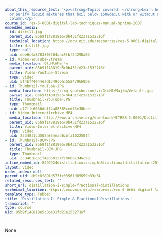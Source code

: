 ```yaml
---
about_this_resource_text: '<p><strong>Topics covered: </strong>Learn how to separate
  or purify liquid mixtures that boil below 150&deg;C with or without a fractionating
  column.</p>'
course_id: res-5-0001-digital-lab-techniques-manual-spring-2007
embedded_media:
- id: distill.jpg
  parent_uid: 85b9f148819e5c0b431fd23a1532716f
  technical_location: https://ocw.mit.edu/resources/res-5-0001-digital-lab-techniques-manual-spring-2007/videos/distillation-i-simple-fractional-distillations/distill.jpg
  title: distill.jpg
  type: null
  uid: dee6c6a8783800304aac9fbf24298a03
- id: Video-YouTube-Stream
  media_location: GtuMlWMajtw
  parent_uid: 85b9f148819e5c0b431fd23a1532716f
  title: Video-YouTube-Stream
  type: Video
  uid: 5f4bf44e44ead1349c6a1652470669be
- id: Thumbnail-YouTube-JPG
  media_location: https://img.youtube.com/vi/GtuMlWMajtw/default.jpg
  parent_uid: 85b9f148819e5c0b431fd23a1532716f
  title: Thumbnail-YouTube-JPG
  type: Thumbnail
  uid: a77ffd6636dbff4a88389ced73e30bce
- id: Video-InternetArchive-MP4
  media_location: http://www.archive.org/download/MITRES.5.0001/DistillationI_MitDigitalLabTechniquesManual.mp4
  parent_uid: 85b9f148819e5c0b431fd23a1532716f
  title: Video-Internet Archive-MP4
  type: Video
  uid: 2534831cd502a864ead6abfa102250f4
- id: Thumbnail-OCW-JPG
  parent_uid: 85b9f148819e5c0b431fd23a1532716f
  title: Thumbnail-OCW-JPG
  type: Thumbnail
  uid: 3c34836d51f496b0137f206b6e346c93
inline_embed_id: 8499924distillationi:simple&fractionaldistillations25164158
layout: video
order_index: null
parent_uid: eb9c8f897d573fc93561d85659b33e34
related_resources_text: ''
short_url: distillation-i-simple-fractional-distillations
technical_location: https://ocw.mit.edu/resources/res-5-0001-digital-lab-techniques-manual-spring-2007/videos/distillation-i-simple-fractional-distillations
template_type: Tabbed
title: 'Distillation I: Simple & Fractional Distillations '
transcript: ''
type: course
uid: 85b9f148819e5c0b431fd23a1532716f

---
```

None